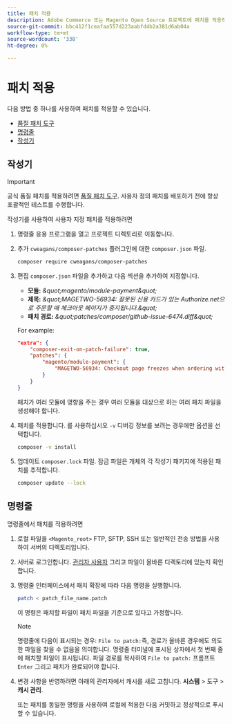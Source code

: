 ```yaml
---
title: 패치 적용
description: Adobe Commerce 또는 Magento Open Source 프로젝트에 패치를 적용하는 방법에 대해 알아봅니다.
source-git-commit: bbc412f1ceafaa557d223aabfd4b2a381d6ab04a
workflow-type: tm+mt
source-wordcount: '338'
ht-degree: 0%

---
```



# 패치 적용

다음 방법 중 하나를 사용하여 패치를 적용할 수 있습니다.

- [품질 패치 도구](https://devdocs.magento.com/quality-patches/tool.html)
- [명령줄](../patches/apply.md#command-line)
- [작성기](../patches/apply.md#composer)

## 작성기

>[!IMPORTANT]
>
>공식 품질 패치를 적용하려면 [품질 패치 도구](https://devdocs.magento.com/quality-patches/tool.html). 사용자 정의 패치를 배포하기 전에 항상 포괄적인 테스트를 수행합니다.

작성기를 사용하여 사용자 지정 패치를 적용하려면

1. 명령줄 응용 프로그램을 열고 프로젝트 디렉토리로 이동합니다.
1. 추가 `cweagans/composer-patches` 플러그인에 대한 `composer.json` 파일.

   ```bash
   composer require cweagans/composer-patches
   ```

1. 편집 `composer.json` 파일을 추가하고 다음 섹션을 추가하여 지정합니다.
   - **모듈:** *\&quot;magento/module-payment\&quot;*
   - **제목:** *\&quot;MAGETWO-56934: 잘못된 신용 카드가 있는 Authorize.net으로 주문할 때 체크아웃 페이지가 중지됩니다.\&quot;*
   - **패치 경로:** *\&quot;patches/composer/github-issue-6474.diff\&quot;*

   For example:

   ```json
   "extra": {
       "composer-exit-on-patch-failure": true,
       "patches": {
           "magento/module-payment": {
               "MAGETWO-56934: Checkout page freezes when ordering with Authorize.net with invalid credit card": "patches/composer/github-issue-6474.diff"
           }
       }
   }
   ```

   패치가 여러 모듈에 영향을 주는 경우 여러 모듈을 대상으로 하는 여러 패치 파일을 생성해야 합니다.

1. 패치를 적용합니다. 를 사용하십시오 `-v` 디버깅 정보를 보려는 경우에만 옵션을 선택합니다.

   ```bash
   composer -v install
   ```

1. 업데이트 `composer.lock` 파일. 잠금 파일은 개체의 각 작성기 패키지에 적용된 패치를 추적합니다.

   ```bash
   composer update --lock
   ```

## 명령줄

명령줄에서 패치를 적용하려면

1. 로컬 파일을 `<Magento_root>` FTP, SFTP, SSH 또는 일반적인 전송 방법을 사용하여 서버의 디렉토리입니다.
1. 서버로 로그인합니다. [관리자 사용자](https://devdocs.magento.com/guides/v2.4/config-guide/cli/config-cli.html#config-install-cli-first) 그리고 파일이 올바른 디렉토리에 있는지 확인합니다.
1. 명령줄 인터페이스에서 패치 확장에 따라 다음 명령을 실행합니다.

   ```bash
   patch < patch_file_name.patch
   ```

   이 명령은 패치할 파일이 패치 파일을 기준으로 있다고 가정합니다.

   >[!NOTE]
   >
   >명령줄에 다음이 표시되는 경우: `File to patch:`즉, 경로가 올바른 경우에도 의도한 파일을 찾을 수 없음을 의미합니다. 명령줄 터미널에 표시된 상자에서 첫 번째 줄에 패치할 파일이 표시됩니다. 파일 경로를 복사하여 `File to patch:` 프롬프트 `Enter` 그리고 패치가 완료되어야 합니다.

1. 변경 사항을 반영하려면 아래의 관리자에서 캐시를 새로 고칩니다. **시스템** > 도구 > **캐시 관리**.

   또는 패치를 동일한 명령을 사용하여 로컬에 적용한 다음 커밋하고 정상적으로 푸시할 수 있습니다.
